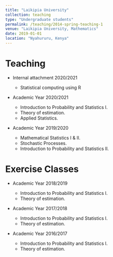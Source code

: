 ```yaml
---
title: "Laikipia University"
collection: teaching
type: "Undergraduate students"
permalink: /teaching/2014-spring-teaching-1
venue: "Laikipia University, Mathematics"
date: 2019-01-01
location: "Nyahururu, Kenya"
---
```


Teaching
======
* Internal attachment 2020/2021
  * Statistical computing using R
    
* Academic Year 2020/2021
  * Introduction to Probability and Statistics I.
  * Theory of estimation.
  * Applied Statistics.

* Academic Year 2019/2020
  * Mathematical Statistics I & II.
  * Stochastic Processes.
  * Introduction to Probability and Statistics II.
    
Exercise Classes
======
* Academic Year 2018/2019
  * Introduction to Probability and Statistics I.
  * Theory of estimation.
    
* Academic Year 2017/2018
  * Introduction to Probability and Statistics I.
  * Theory of estimation.
  
* Academic Year 2016/2017
  * Introduction to Probability and Statistics I.
  * Theory of estimation.
  
